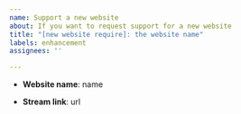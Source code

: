 ```yaml
---
name: Support a new website
about: If you want to request support for a new website
title: "[new website require]: the website name"
labels: enhancement
assignees: ''

---
```


<!-- 请输入网站的名称。例如 抖音 -->
<!-- enter the website name. eg. TikTok -->

- **Website name**: name

<!-- 请输入视频/音频资源地址。 例如 https://video.example.com/v/123456 -->
<!-- enter the video/radio url. eg. https://video.example.com/v/123456 -->

- **Stream link**: url
